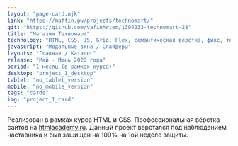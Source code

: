 ```yaml
---
layout: "page-card.njk"
link: "https://maffin.pw/projects/technomart/"
git: "https://github.com/VafinArtem/1394233-technomart-28"
title: "Магазин Техномарт"
technology: "HTML, CSS, JS, Grid, Flex, семантическая верстка, фикс, только desktop версия."
javascript: "Модальные окна / Слайдеры"
layouts: "Главная / Каталог"
release: "Май - Июнь 2020 года"
period: "1 месяц (в рамках курса)"
desktop: "project_1_desktop"
tablet: "no_tablet_version"
mobile: "no_mobile_version"
tags: "cards"
img: "project_1_card"
---
```


Реализован в рамках курса HTML и CSS. Профессиональная вёрстка сайтов на [htmlacademy.ru](https:htmlacademy.ru). Данный проект верстался под наблюдением наставника и был защищен на 100% на 1ой неделе защиты.
